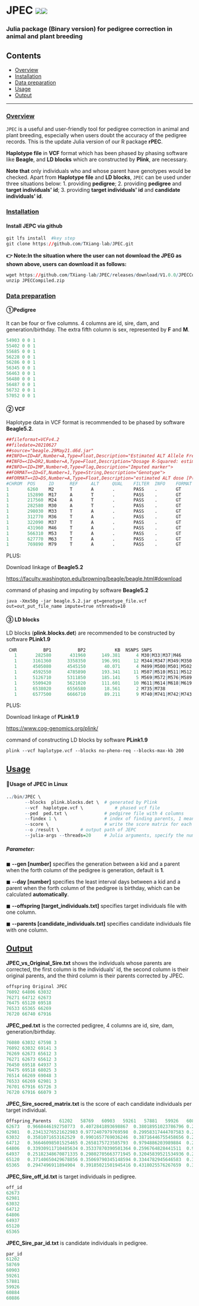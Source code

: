 # JPEC <img src="https://img.shields.io/badge/Issues-%2B-brightgreen.svg" /><img src="https://img.shields.io/badge/license-GPL3.0-blue.svg" />    
### Julia package (Binary version) for pedigree correction in animal and plant breeding
## Contents

-   [Overview](#overview)
-   [Installation](#installation)
-   [Data preparation](#data-preparation)
-   [Usage](#usage)
-   [Output](#output)

------------------------------------------------------------------------
### <u>Overview</u>

`JPEC` is a useful and user-friendly tool for pedigree correction in animal and plant breeding, especially when users doubt the accuracy of the pedigree records.  This is the update Julia version of our R package **rPEC**. 

**Haplotype file** in **VCF** format which has been phased by phasing software like **Beagle**, and  **LD blocks**  which are constructed by **Plink**, are necessary.

**Note that** only individuals who and whose parent have genotypes would be checked. Apart from **Haplotype file** and **LD blocks**, `JPEC`  can be used under three situations below: 1. providing **pedigree**; 2.  providing **pedigree** and **target individuals' id**; 3. providing **target individuals' id** and **candidate individuals' id**.

### <u>Installation</u>

#### Install JEPC via github

```R
git lfs install  #key step
git clone https://github.com/TXiang-lab/JPEC.git
```

**👉 Note:In the situation where the user can not download the JPEG as shown above, users can download it as follows:** 
```R
wget https://github.com/TXiang-lab/JPEC/releases/download/V1.0.0/JPECCompiled.zip
unzip JPECCompiled.zip
```

### <u>Data preparation</u>

#### ①Pedigree

It can be four or five columns. 4 columns are id, sire, dam, and generation/birthday. The extra fifth column is sex, represented by **F** and **M**.

``` R
54903 0 0 1
55402 0 0 1
55685 0 0 1
56228 0 0 1
56286 0 0 1
56345 0 0 1
56463 0 0 1
56480 0 0 1
56487 0 0 1
56732 0 0 1
57052 0 0 1
```

#### ② VCF

Haplotype data in VCF format is recommended to be phased by software **Beagle5.2**.

``` R
##fileformat=VCFv4.2
##filedate=20210627
##source="beagle.29May21.d6d.jar"
##INFO=<ID=AF,Number=A,Type=Float,Description="Estimated ALT Allele Frequencies">
##INFO=<ID=DR2,Number=A,Type=Float,Description="Dosage R-Squared: estimated squared correlation between estimated REF dose [P(RA) + 2*P(RR)] an
##INFO=<ID=IMP,Number=0,Type=Flag,Description="Imputed marker">
##FORMAT=<ID=GT,Number=1,Type=String,Description="Genotype">
##FORMAT=<ID=DS,Number=A,Type=Float,Description="estimated ALT dose [P(RA) + 2*P(AA)]">
#CHROM  POS     ID      REF     ALT     QUAL    FILTER  INFO    FORMAT  55402   55685   56228   56345   56480   56487   57052   57347   57495
1       6260    M2      T       A       .       PASS    .       GT      0|0     0|0     0|0     0|0     0|0     0|1     0|1     0|0     0|0
1       152890  M17     A       T       .       PASS    .       GT      0|0     1|1     0|0     0|1     1|1     0|0     0|0     0|0     0|0
1       217560  M24     A       T       .       PASS    .       GT      0|0     1|1     0|0     0|1     1|1     0|1     0|1     0|0     0|0
1       282580  M30     A       T       .       PASS    .       GT      1|1     0|0     0|0     0|0     0|0     0|0     0|0     1|0     0|1
1       298030  M33     T       A       .       PASS    .       GT      1|1     0|0     0|0     0|0     0|0     0|0     0|0     1|0     0|1
1       312770  M36     T       A       .       PASS    .       GT      0|1     0|0     0|0     0|0     0|0     0|0     0|0     0|0     0|0
1       322090  M37     T       A       .       PASS    .       GT      1|1     0|0     0|0     0|0     0|0     0|0     0|0     1|0     0|1
1       431960  M46     T       A       .       PASS    .       GT      1|1     0|0     0|0     0|0     0|0     0|0     0|0     1|0     0|1
1       566310  M53     T       A       .       PASS    .       GT      0|0     0|0     0|1     0|0     1|0     0|1     0|1     0|1     0|0
1       627770  M63     T       A       .       PASS    .       GT      0|0     1|0     0|0     0|1     0|0     0|0     0|0     0|0     0|0
1       769890  M79     T       A       .       PASS    .       GT      0|0     1|0     0|0     0|1     0|0     0|0     0|0     0|0     0|0
```

PLUS: 

Download linkage of **Beagle5.2** 

https://faculty.washington.edu/browning/beagle/beagle.html#download

command of phasing and imputing by software **Beagle5.2** 

``` {.r}
java -Xmx50g -jar beagle.5.2.jar gt=genotype_file.vcf out=out_put_file_name impute=true nthreads=10
```

#### ③ LD blocks

LD blocks (**plink.blocks.det**) are recommended to be constructed by software **PLink1.9**

``` R
 CHR          BP1          BP2           KB  NSNPS SNPS
   1       282580       431960      149.381      4 M30|M33|M37|M46
   1      3161360      3358350      196.991     12 M344|M347|M349|M350|M354|M356|M357|M360|M361|M362|M363|M364
   1      4505080      4545150       40.071      4 M499|M500|M501|M502
   1      4592550      4785890      193.341     11 M507|M510|M511|M512|M515|M516|M518|M520|M521|M527|M533
   1      5126710      5311850      185.141      5 M569|M572|M576|M589|M591
   1      5509420      5621020      111.601     10 M611|M614|M618|M619|M620|M621|M622|M623|M624|M626
   1      6538020      6556580       18.561      2 M735|M738
   1      6577500      6666710       89.211      9 M740|M741|M742|M743|M746|M747|M748|M751|M753
```

PLUS: 

Download linkage of **PLink1.9**

https://www.cog-genomics.org/plink/

command of constructing LD blocks by software **PLink1.9**

``` {.r}
plink --vcf haplotype.vcf --blocks no-pheno-req --blocks-max-kb 200
```

## <u>Usage</u>

#### 🌈Usage of JPEC in Linux

``` R
../bin/JPEC \
	   --blocks  plink.blocks.det \  # generated by Plink
	   --vcf  haplotype.vcf \            # phased vcf file
	   --ped  ped.txt \              # pedgiree file with 4 columns
	   --findex 1 \                  # index of finding parents, 1 means only find father, 2 means only find Mother, 3 means both find father and mother
	   --score \                     # write the score matrix for each comparsion between offspring and parents   
	   --o /result \        # output path of JEPC
       --julia-args --threads=20     # Julia arguments, specify the number of threads used in JPEC
```

##### **Parameter:**

◼ **--gen [number]** specifies the generation between a kid and a parent when the forth column of the pedigree is generation, default is **1**.

◼ **--day [number]** specifies the least interval days between a kid and a parent when the forth column of the pedigree is birthday, which can be calculated **automatically**.

◼ **--offspring [target_individuals.txt]** specifies target individuals file with one column.

◼ **--parents [candidate_individuals.txt]** specifies candidate individuals file with one column.

## <u>Output</u>

**JPEC_vs_Original_Sire.txt** shows the individuals whose parents are corrected, the first column is the individuals' id, the second column is their original parents, and the third column is their parents corrected by JPEC.

``` R
offspring Original JPEC
76092 64806 63032
76271 64712 62673
76475 65120 69518
76533 65365 66269
76720 66740 67916
```

**JPEC_ped.txt** is the corrected pedigree, 4 columns are id, sire, dam, generation/birthday.

``` R
76080 63032 67598 3
76092 63032 69141 3
76269 62673 65612 3
76271 62673 65612 3
76450 69518 64937 3
76475 69518 68025 3
76514 66269 69048 3
76533 66269 62981 3
76701 67916 65726 3
76720 67916 66079 3
```

**JPEC_Sire_socred_matrix.txt** is the score of each candidate individuals per target individual.

``` R
Offspring_Parents	61202	58769	60903	59261	57881	59926	60884	60886	57726	60896	58864	59150	56463	59815	57558	54903	59990	57052	63032	64806	62673	64712	69518	65120	66269	65365	67916	66740
62673	0.9668446192750773	0.4072841893698867	0.38018951023786796	0.2787803194460987	0.296780298513859	0.4070335746315158	0.31327593669380294	0.3351974314339646	0.3618083343829631	0.3186467155036397	0.3384568667233928	0.2861703636060899	0.31349162972260963	0.38699273821940494	0.3143185983700242	0.3127742810118328	0.23211451843089936	0.26668253984374324	
62981	0.23413276521622983	0.9772407979769598	0.29958317444707583	0.25950072016382775	0.30180431955649045	0.35562040862624095	0.29007716082737156	0.31286961466138846	0.2853719561961806	0.2954168080311522	0.3817931721250195	0.3052109285203438	0.2564330941230786	0.29768885863650574	0.2921828374643071	0.27736665608150685	0.26069407903139286	0.32334482787980967	
63032	0.3581071653162529	0.9901657769036246	0.38716446755458656	0.29836450041189777	0.3320430737015859	0.44888638108639894	0.2778886183875142	0.29150496869201437	0.37727319684806415	0.29376001105657434	0.4199847728158508	0.32639487617397545	0.2539111837349316	0.30802626473460976	0.444008877779452	0.33854061470788377	0.32776291631865195	0.3014284303972418	
64712	0.36646098501525465	0.2658175723585793	0.9794886203989884	0.23494225421708925	0.293605876356698	0.30417808389148654	0.3108567594966165	0.3756013785115057	0.2339393023941997	0.3554807391830273	0.3096142998688066	0.21574142422409648	0.23190554368873095	0.2438444641519153	0.3481182439417475	0.25870715937261435	0.24129365540919612	0.24986658881683987
64806	0.33930911710485634	0.35337870390501364	0.2596764828441511	0.989884799100871	0.1903523486539358	0.42650830730357703	0.24852814064129614	0.20011948748881603	0.2957953122710862	0.34788798351596895	0.333673638248836	0.2699965834154501	0.43322084911156833	0.3507122749635218	0.3464196211159032	0.2579501695276766	0.29094255343558917	0.22992627000188504	
64937	0.25182348670871335	0.29802705663771945	0.32045839521534936	0.24779707893272507	0.9859511098623209	0.4215790952514751	0.26946624981487755	0.3010417602229365	0.413045232460509	0.313892774663315	0.35831494199514463	0.27790904903621727	0.2968993991674146	0.20567542939337158	0.36883632998104976	0.20125949853401381	0.37576388121685134	0.21474958068275884	
65120	0.37140650429678856	0.35069790345148594	0.3344782945646583	0.32288736415629615	0.35412455776208734	0.9747119977521775	0.18572272534059553	0.25088340759175265	0.37461476464411947	0.36768526702940263	0.40959681657847935	0.289404161777102	0.37963529750197356	0.29968445586323866	0.36332416607774853	0.24544752253354807	0.2855522739495435	0.30416580624267225
65365	0.2947496911894904	0.39185021501945416	0.4318025576267659	0.3017924547788029	0.359381620463014	0.32427710818971117	0.9676875526833381	0.4247592780477176	0.3734560704240447	0.38013552468713574	0.35385510609178	0.3188913751851087	0.2740384333303562	0.2949593351988206	0.3356550972824024	0.26369804758397053	0.2963447222564031	0.2838889170378491
```

**JPEC_Sire_off_id.txt** is target individuals in pedigree.

``` R
off_id
62673
62981
63032
64712
64806
64937
65120
65365
```

**JPEC_Sire_par_id.txt** is candidate individuals in pedigree.

``` R
par_id
61202
58769
60903
59261
57881
59926
60884
60886
```

























